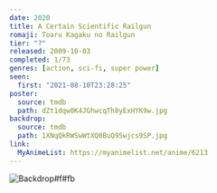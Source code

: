 ```yaml
---
date: 2020
title: A Certain Scientific Railgun
romaji: Toaru Kagaku no Railgun
tier: "?"
released: 2009-10-03
completed: 1/73
genres: [action, sci-fi, super power]
seen:
  first: "2021-08-10T23:28:25"
poster:
  source: tmdb
  path: dZt1dqw0K4JGhwcqTh8yExHYK9w.jpg
backdrop:
  source: tmdb
  path: 1XNqQkRWSwWtXQ0BuQ95wjcs9SP.jpg
link:
  MyAnimeList: https://myanimelist.net/anime/6213
---
```


![Backdrop#f#fb](https://image.tmdb.org/t/p/w1280/cGgqLzBGUY0dxsE5i3W7SXBGRbe.jpg "Source: TMDB")
